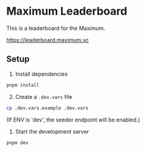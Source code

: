 # Maximum Leaderboard

This is a leaderboard for the Maximum.

<https://leaderboard.maximum.vc>

## Setup

1. Install dependencies

```bash
pnpm install
```

2. Create a `.dev.vars` file

```bash
cp .dev.vars.example .dev.vars
```

(If ENV is 'dev', the seeder endpoint will be enabled.)

1. Start the development server

```bash
pnpm dev
```
